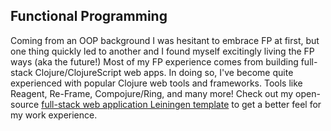 ## Functional Programming


Coming from an OOP background I was hesitant to embrace FP at first, 
but one thing quickly led to another and I found myself excitingly living the FP ways (aka the future!) 
Most of my FP experience comes from building full-stack Clojure/ClojureScript web apps. 
In doing so, I've become quite experienced with popular Clojure web tools and frameworks. 
Tools like Reagent, Re-Frame, Compojure/Ring, and many more! 
Check out my open-source [full-stack web application Leiningen template](https://clojars.org/yacwat/lein-template) 
to get a better feel for my work experience.